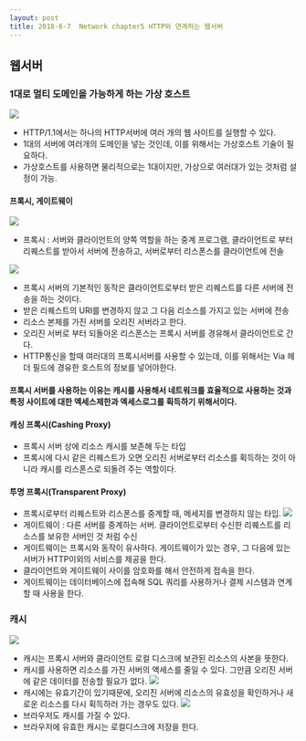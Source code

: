 ```yaml
---
layout: post
title: 2018-6-7  Network chapter5 HTTP와 연계하는 웹서버
---
```


웹서버
---


### 1대로 멀티 도메인을 가능하게 하는 가상 호스트
![](https://github.com/jaeyeon93/jaeyeon93.github.io/blob/master/images/network/chapter5/chapter5-1.jpg?raw=true)
- HTTP/1.1에서는 하나의 HTTP서버에 여러 개의 웹 사이트를 실행할 수 있다.
- 1대의 서버에 여러개의 도메인을 넣는 것인데, 이를 위해서는 가상호스트 기술이 필요하다.
- 가상호스트를 사용하면 물리적으로는 1대이지만, 가상으로 여러대가 있는 것처럼 설정이 가능.

#### 프록시, 게이트웨이
![](https://github.com/jaeyeon93/jaeyeon93.github.io/blob/master/images/network/chapter5/chapter5-2.jpg?raw=true)
- 프록시 : 서버와 클라이언트의 양쪽 역할을 하는 중계 프로그램, 클라이언트로 부터 리퀘스트를 받아서 서버에 전송하고, 서버로부터 리스폰스를 클라이언트에 전솔

![](https://github.com/jaeyeon93/jaeyeon93.github.io/blob/master/images/network/chapter5/chapter5-3.jpg?raw=true)
- 프록시 서버의 기본적인 동작은 클라이언트로부터 받은 리퀘스트를 다른 서버에 전송을 하는 것이다.
- 받은 리퀘스트의 URI를 변경하지 않고 그 다음 리소스를 가지고 있는 서버에 전송
- 리소스 본체를 가진 서버를 오리진 서버라고 한다.
- 오리진 서버로 부터 되돌아온 리스폰스는 프록시 서버를 경유해서 클라이언트로 간다.
- HTTP통신을 할때 여러대의 프록시서버를 사용할 수 있는데, 이를 위해서는 Via 헤더 필드에 경유한 호스트의 정보를 넣어야한다.
#### 프록시 서버를 사용하는 이유는 캐시를 사용해서 네트워크를 효율적으로 사용하는 것과 특정 사이트에 대한 엑세스제한과 엑세스로그를 획득하기 위해서이다.

#### 캐싱 프록시(Cashing Proxy)
- 프록시 서버 상에 리소스 캐시를 보존해 두는 타입
- 프록시에 다시 같은 리퀘스트가 오면 오리진 서버로부터 리소스를 획득하는 것이 아니라 캐시를 리스폰스로 되돌려 주는 역할이다.

#### 투명 프록시(Transparent Proxy)
- 프록시로부터 리퀘스트와 리스폰스를 중계할 때, 메세지를 변경하지 않는 타입.
![](https://github.com/jaeyeon93/jaeyeon93.github.io/blob/master/images/network/chapter5/chapter5-4.jpg?raw=true)
- 게이트웨이 : 다른 서버를 중계하는 서버. 클라이언트로부터 수신한 리퀘스트를 리소스를 보유한 서버인 것 처럼 수신
- 게이트웨이는 프록시와 동작이 유사하다. 게이트웨이가 있는 경우, 그 다음에 있는 서버가 HTTP이외의 서비스를 제공을 한다.
- 클라이언트와 게이트웨이 사이를 암호화를 해서 안전하게 접속을 한다.
- 게이트웨이는 데이터베이스에 접속해 SQL 쿼리를 사용하거나 결제 시스템과 연계할 때 사용을 한다.

### 캐시
![](https://github.com/jaeyeon93/jaeyeon93.github.io/blob/master/images/network/chapter5/chapter5-5.jpg?raw=true)
- 캐시는 프록시 서버와 클라이언트 로컬 디스크에 보관된 리소스의 사본을 뜻한다.
- 캐시를 사용하면 리소스를 가진 서버의 액세스를 줄일 수 있다. 그만큼 오리진 서버에 같은 데이터를 전송할 필요가 없다.
![](https://github.com/jaeyeon93/jaeyeon93.github.io/blob/master/images/network/chapter5/chapter5-6.jpg?raw=true)
- 캐시에는 유효기간이 있기때문에, 오리진 서버에 리소스의 유효성을 확인하거나 새로운 리소스를 다시 획득하러 가는 경우도 있다.
![](https://github.com/jaeyeon93/jaeyeon93.github.io/blob/master/images/network/chapter5/chapter5-7.jpg?raw=true)
- 브라우저도 캐시를 가질 수 있다.
- 브라우저에 유효한 캐시는 로컬디스크에 저장을 한다.
